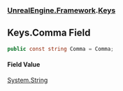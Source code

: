 ### [UnrealEngine.Framework](./UnrealEngine-Framework.md 'UnrealEngine.Framework').[Keys](./Keys.md 'UnrealEngine.Framework.Keys')
## Keys.Comma Field
  
```csharp
public const string Comma = Comma;
```
#### Field Value
[System.String](https://docs.microsoft.com/en-us/dotnet/api/System.String 'System.String')  

